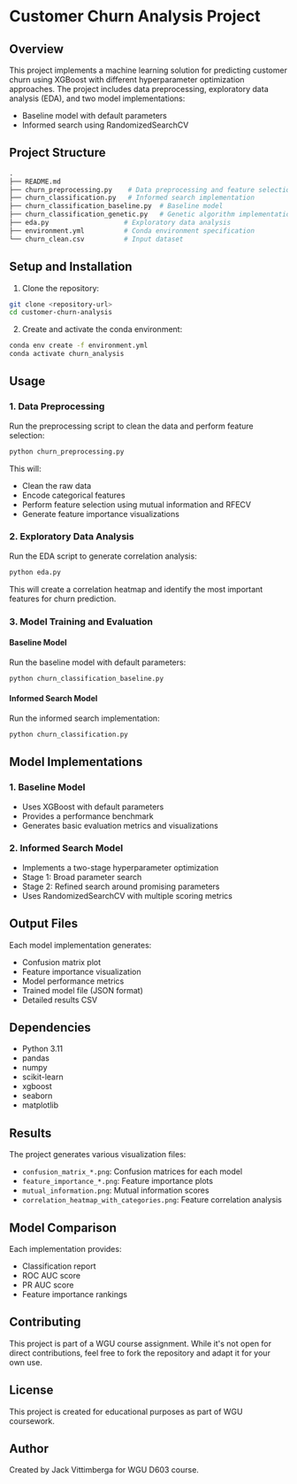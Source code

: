 # Customer Churn Analysis Project

## Overview
This project implements a machine learning solution for predicting customer churn using XGBoost with different hyperparameter optimization approaches. The project includes data preprocessing, exploratory data analysis (EDA), and two model implementations:
- Baseline model with default parameters
- Informed search using RandomizedSearchCV

## Project Structure
```python
.
├── README.md
├── churn_preprocessing.py    # Data preprocessing and feature selection
├── churn_classification.py   # Informed search implementation
├── churn_classification_baseline.py  # Baseline model
├── churn_classification_genetic.py   # Genetic algorithm implementation
├── eda.py                   # Exploratory data analysis
├── environment.yml          # Conda environment specification
└── churn_clean.csv          # Input dataset
```

## Setup and Installation

1. Clone the repository:
```bash
git clone <repository-url>
cd customer-churn-analysis
```

2. Create and activate the conda environment:
```bash
conda env create -f environment.yml
conda activate churn_analysis
```

## Usage

### 1. Data Preprocessing
Run the preprocessing script to clean the data and perform feature selection:
```bash
python churn_preprocessing.py
```
This will:
- Clean the raw data
- Encode categorical features
- Perform feature selection using mutual information and RFECV
- Generate feature importance visualizations

### 2. Exploratory Data Analysis
Run the EDA script to generate correlation analysis:
```bash
python eda.py
```
This will create a correlation heatmap and identify the most important features for churn prediction.

### 3. Model Training and Evaluation

#### Baseline Model
Run the baseline model with default parameters:
```bash
python churn_classification_baseline.py
```

#### Informed Search Model
Run the informed search implementation:
```bash
python churn_classification.py
```

## Model Implementations

### 1. Baseline Model
- Uses XGBoost with default parameters
- Provides a performance benchmark
- Generates basic evaluation metrics and visualizations

### 2. Informed Search Model
- Implements a two-stage hyperparameter optimization
- Stage 1: Broad parameter search
- Stage 2: Refined search around promising parameters
- Uses RandomizedSearchCV with multiple scoring metrics

## Output Files

Each model implementation generates:
- Confusion matrix plot
- Feature importance visualization
- Model performance metrics
- Trained model file (JSON format)
- Detailed results CSV

## Dependencies
- Python 3.11
- pandas
- numpy
- scikit-learn
- xgboost
- seaborn
- matplotlib

## Results
The project generates various visualization files:
- `confusion_matrix_*.png`: Confusion matrices for each model
- `feature_importance_*.png`: Feature importance plots
- `mutual_information.png`: Mutual information scores
- `correlation_heatmap_with_categories.png`: Feature correlation analysis

## Model Comparison
Each implementation provides:
- Classification report
- ROC AUC score
- PR AUC score
- Feature importance rankings

## Contributing
This project is part of a WGU course assignment. While it's not open for direct contributions, feel free to fork the repository and adapt it for your own use.

## License
This project is created for educational purposes as part of WGU coursework.

## Author
Created by Jack Vittimberga for WGU D603 course.
